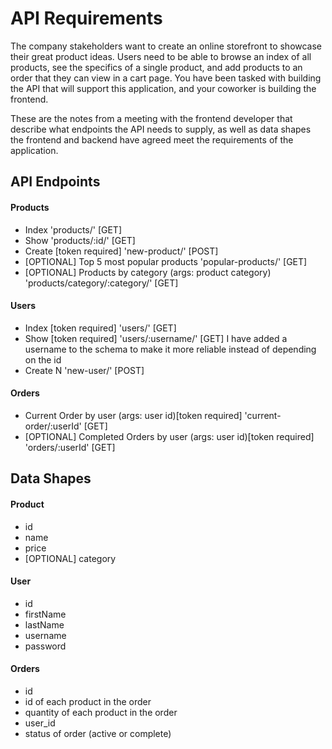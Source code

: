 # API Requirements

The company stakeholders want to create an online storefront to showcase their great product ideas. Users need to be able to browse an index of all products, see the specifics of a single product, and add products to an order that they can view in a cart page. You have been tasked with building the API that will support this application, and your coworker is building the frontend.

These are the notes from a meeting with the frontend developer that describe what endpoints the API needs to supply, as well as data shapes the frontend and backend have agreed meet the requirements of the application.

## API Endpoints

#### Products

- Index 'products/' [GET]
- Show 'products/:id/' [GET]
- Create [token required] 'new-product/' [POST]
- [OPTIONAL] Top 5 most popular products 'popular-products/' [GET]
- [OPTIONAL] Products by category (args: product category) 'products/category/:category/' [GET]

#### Users

- Index [token required] 'users/' [GET]
- Show [token required] 'users/:username/' [GET] I have added a username to the schema to make it more reliable instead of depending on the id
- Create N 'new-user/' [POST]

#### Orders

- Current Order by user (args: user id)[token required] 'current-order/:userId' [GET]
- [OPTIONAL] Completed Orders by user (args: user id)[token required] 'orders/:userId' [GET]

## Data Shapes

#### Product

- id
- name
- price
- [OPTIONAL] category

#### User

- id
- firstName
- lastName
- username
- password

#### Orders

- id
- id of each product in the order
- quantity of each product in the order
- user_id
- status of order (active or complete)
